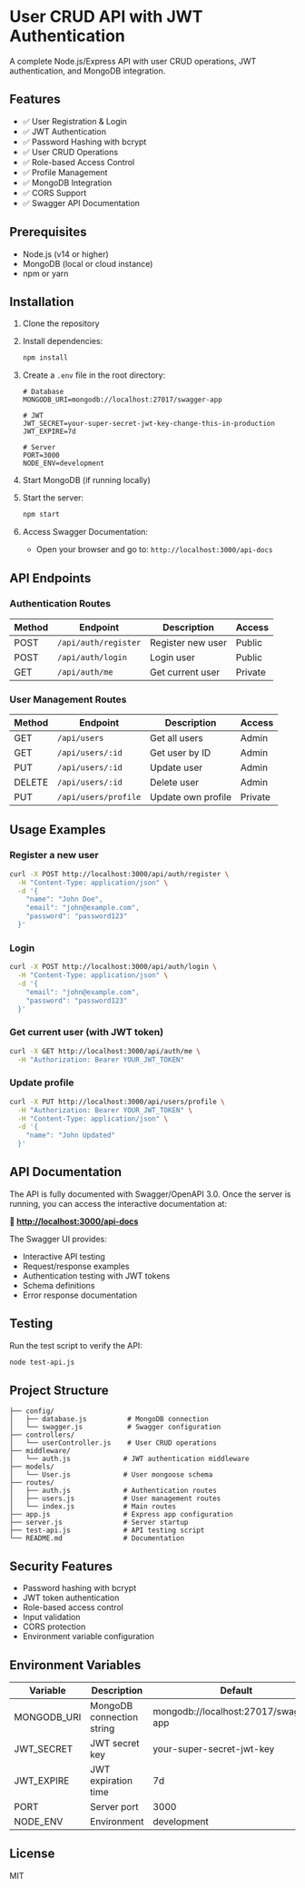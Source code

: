 # User CRUD API with JWT Authentication

A complete Node.js/Express API with user CRUD operations, JWT authentication, and MongoDB integration.

## Features

- ✅ User Registration & Login
- ✅ JWT Authentication
- ✅ Password Hashing with bcrypt
- ✅ User CRUD Operations
- ✅ Role-based Access Control
- ✅ Profile Management
- ✅ MongoDB Integration
- ✅ CORS Support
- ✅ Swagger API Documentation

## Prerequisites

- Node.js (v14 or higher)
- MongoDB (local or cloud instance)
- npm or yarn

## Installation

1. Clone the repository
2. Install dependencies:
   ```bash
   npm install
   ```

3. Create a `.env` file in the root directory:
   ```env
   # Database
   MONGODB_URI=mongodb://localhost:27017/swagger-app
   
   # JWT
   JWT_SECRET=your-super-secret-jwt-key-change-this-in-production
   JWT_EXPIRE=7d
   
   # Server
   PORT=3000
   NODE_ENV=development
   ```

4. Start MongoDB (if running locally)

5. Start the server:
   ```bash
   npm start
   ```

6. Access Swagger Documentation:
   - Open your browser and go to: `http://localhost:3000/api-docs`

## API Endpoints

### Authentication Routes

| Method | Endpoint | Description | Access |
|--------|----------|-------------|---------|
| POST | `/api/auth/register` | Register new user | Public |
| POST | `/api/auth/login` | Login user | Public |
| GET | `/api/auth/me` | Get current user | Private |

### User Management Routes

| Method | Endpoint | Description | Access |
|--------|----------|-------------|---------|
| GET | `/api/users` | Get all users | Admin |
| GET | `/api/users/:id` | Get user by ID | Admin |
| PUT | `/api/users/:id` | Update user | Admin |
| DELETE | `/api/users/:id` | Delete user | Admin |
| PUT | `/api/users/profile` | Update own profile | Private |

## Usage Examples

### Register a new user
```bash
curl -X POST http://localhost:3000/api/auth/register \
  -H "Content-Type: application/json" \
  -d '{
    "name": "John Doe",
    "email": "john@example.com",
    "password": "password123"
  }'
```

### Login
```bash
curl -X POST http://localhost:3000/api/auth/login \
  -H "Content-Type: application/json" \
  -d '{
    "email": "john@example.com",
    "password": "password123"
  }'
```

### Get current user (with JWT token)
```bash
curl -X GET http://localhost:3000/api/auth/me \
  -H "Authorization: Bearer YOUR_JWT_TOKEN"
```

### Update profile
```bash
curl -X PUT http://localhost:3000/api/users/profile \
  -H "Authorization: Bearer YOUR_JWT_TOKEN" \
  -H "Content-Type: application/json" \
  -d '{
    "name": "John Updated"
  }'
```

## API Documentation

The API is fully documented with Swagger/OpenAPI 3.0. Once the server is running, you can access the interactive documentation at:

**🔗 [http://localhost:3000/api-docs](http://localhost:3000/api-docs)**

The Swagger UI provides:
- Interactive API testing
- Request/response examples
- Authentication testing with JWT tokens
- Schema definitions
- Error response documentation

## Testing

Run the test script to verify the API:
```bash
node test-api.js
```

## Project Structure

```
├── config/
│   ├── database.js          # MongoDB connection
│   └── swagger.js           # Swagger configuration
├── controllers/
│   └── userController.js    # User CRUD operations
├── middleware/
│   └── auth.js             # JWT authentication middleware
├── models/
│   └── User.js             # User mongoose schema
├── routes/
│   ├── auth.js             # Authentication routes
│   ├── users.js            # User management routes
│   └── index.js            # Main routes
├── app.js                  # Express app configuration
├── server.js               # Server startup
├── test-api.js             # API testing script
└── README.md               # Documentation
```

## Security Features

- Password hashing with bcrypt
- JWT token authentication
- Role-based access control
- Input validation
- CORS protection
- Environment variable configuration

## Environment Variables

| Variable | Description | Default |
|----------|-------------|---------|
| MONGODB_URI | MongoDB connection string | mongodb://localhost:27017/swagger-app |
| JWT_SECRET | JWT secret key | your-super-secret-jwt-key |
| JWT_EXPIRE | JWT expiration time | 7d |
| PORT | Server port | 3000 |
| NODE_ENV | Environment | development |

## License

MIT
